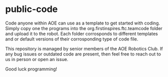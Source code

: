 # public-code
Code anyone within AOE can use as a template to get started with coding. Simply copy one the programs into the org.firstinspires.ftc.teamcode folder and upload it to the robot.
Each folder corrosponds to different templates and or default versions of their corrosponding type of code file.

This repository is managed by senior members of the AOE Robotics Club. If any bug issues or outdated code are present, then feel free to reach out to us in person or open an issue.

Good luck programming!
